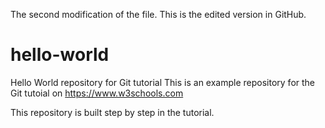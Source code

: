 The second modification of the file.
This is the edited version in GitHub.

# hello-world
Hello World repository for Git tutorial
This is an example repository for the Git tutoial on https://www.w3schools.com

This repository is built step by step in the tutorial.

